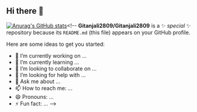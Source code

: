 ## Hi there 👋
[![Anurag's GitHub stats](https://github-readme-stats.vercel.app/api?username=Gitanjali2809)](https://github.com/Gitanjali2809/github-readme-stats)<!--
**Gitanjali2809/Gitanjali2809** is a ✨ _special_ ✨ repository because its `README.md` (this file) appears on your GitHub profile.

Here are some ideas to get you started:

- 🔭 I’m currently working on ...
- 🌱 I’m currently learning ...
- 👯 I’m looking to collaborate on ...
- 🤔 I’m looking for help with ...
- 💬 Ask me about ...
- 📫 How to reach me: ...
- 😄 Pronouns: ...
- ⚡ Fun fact: ...
-->
